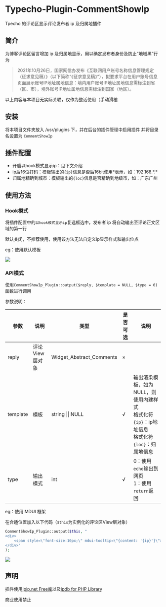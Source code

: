 # Typecho-Plugin-CommentShowIp

Tpecho 的评论区显示评论发布者 ip 及归属地插件

## 简介

为博客评论区留言增加 ip 及归属地显示，用以确定发布者身份及防止“地域黑”行为

> 2021年10月26日，国家网信办发布《互联网用户账号名称信息管理规定（征求意见稿）》（以下简称“《征求意见稿》”），拟要求平台在用户账号信息页面展示账号IP地址属地信息：境内用户账号IP地址属地信息需标注到省（区、市），境外账号IP地址属地信息需标注到国家（地区）。

以上内容与本项目无实际关联，仅作为整活使用（手动滑稽

## 安装

将本项目文件夹放入 /usr/plugins 下，并在后台的插件管理中启用插件
并将目录名设置为 `CommentShowIp`

## 插件配置

- 开启以hook模式显示ip：见下文介绍
- ip后16位打码：模板输出的`{ip}`信息是否后16bit使用\*表示，如：192.168.\*.\*
- 归属地精确到城市：模板输出的`{loc}`信息是否精确到地级市，如：广东广州

## 使用方法

### Hook模式

将插件配置中的`以hook模式显示ip`复选框选中，发布者 ip 将自动输出至评论正文区域的第一行

默认关闭，不推荐使用，使用该方法无法自定义ip显示样式和输出位点

eg：使用默认模板

![](http://i0.hdslb.com/bfs/album/048aa4afb3531c83346574ed93988788bdc38f66.png)

### API模式

使用`CommentShowIp_Plugin::output($reply, $template = NULL, $type = 0)`函数进行调用

参数说明：

| 参数     | 说明           | 类型                     | 是否可选 | 说明                                                         |
| -------- | -------------- | ------------------------ | -------- | ------------------------------------------------------------ |
| reply    | 评论View层对象 | Widget_Abstract_Comments | ×        |                                                              |
| template | 模板           | string \|\| NULL         | √        | 输出渲染模板，如为NULL，则使用内建样式<br />格式化符`{ip}`：ip地址信息<br />格式化符`{loc}`：归属地信息 |
| type     | 输出模式       | int                      | √        | 0：使用`echo`输出到网页<br />1：使用`return`返回             |

eg：使用 MDUI 框架

在合适位置加入以下代码（`$this`为实例化的评论区View层对象）

```php
CommentShowIp_Plugin::output($this, "
<div>
    <span style=\"font-size:10px;\" mdui-tooltip=\"{content: '{ip}'}\">ip属地: {loc}</span>
</div>"
);
```

![](http://i0.hdslb.com/bfs/album/c53eaa826316400cd1c4ef0d2c912768878e961f.png)

## 声明

插件使用[ipip.net Free库](https://www.ipip.net/product/ip.html)以及[ipdb for PHP Library](https://github.com/ipipdotnet/ipdb-php)

商业使用禁止
